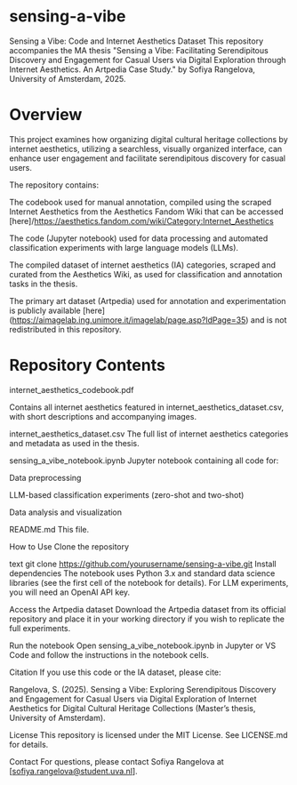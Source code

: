 # sensing-a-vibe
Sensing a Vibe: Code and Internet Aesthetics Dataset
This repository accompanies the MA thesis
"Sensing a Vibe: Facilitating Serendipitous Discovery and Engagement for Casual Users via Digital Exploration through Internet Aesthetics. An Artpedia Case Study."
by Sofiya Rangelova, University of Amsterdam, 2025.

# Overview
This project examines how organizing digital cultural heritage collections by internet aesthetics, utilizing a searchless, visually organized interface, can enhance user engagement and facilitate serendipitous discovery for casual users. 

The repository contains:

The codebook used for manual annotation, compiled using the scraped Internet Aesthetics from the Aesthetics Fandom Wiki that can be accessed [here]/https://aesthetics.fandom.com/wiki/Category:Internet_Aesthetics 

The code (Jupyter notebook) used for data processing and automated classification experiments with large language models (LLMs).

The compiled dataset of internet aesthetics (IA) categories, scraped and curated from the Aesthetics Wiki, as used for classification and annotation tasks in the thesis.

The primary art dataset (Artpedia) used for annotation and experimentation is publicly available [here]\(https://aimagelab.ing.unimore.it/imagelab/page.asp?IdPage=35) and is not redistributed in this repository.

# Repository Contents

internet_aesthetics_codebook.pdf

Contains all internet aesthetics featured in internet_aesthetics_dataset.csv, with short descriptions and accompanying images.


internet_aesthetics_dataset.csv
The full list of internet aesthetics categories and metadata as used in the thesis.


sensing_a_vibe_notebook.ipynb
Jupyter notebook containing all code for:

Data preprocessing

LLM-based classification experiments (zero-shot and two-shot)

Data analysis and visualization

README.md
This file.

How to Use
Clone the repository

text
git clone https://github.com/yourusername/sensing-a-vibe.git
Install dependencies
The notebook uses Python 3.x and standard data science libraries (see the first cell of the notebook for details).
For LLM experiments, you will need an OpenAI API key.

Access the Artpedia dataset
Download the Artpedia dataset from its official repository and place it in your working directory if you wish to replicate the full experiments.

Run the notebook
Open sensing_a_vibe_notebook.ipynb in Jupyter or VS Code and follow the instructions in the notebook cells.

Citation
If you use this code or the IA dataset, please cite:

Rangelova, S. (2025). Sensing a Vibe: Exploring Serendipitous Discovery and Engagement for Casual Users via Digital Exploration of Internet Aesthetics for Digital Cultural Heritage Collections (Master’s thesis, University of Amsterdam).

License
This repository is licensed under the MIT License. See LICENSE.md for details.

Contact
For questions, please contact Sofiya Rangelova at [sofiya.rangelova@student.uva.nl].
